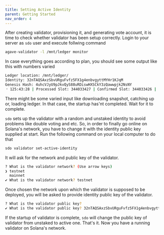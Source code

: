 ```yaml
---
title: Setting Active Identity
parent: Getting Started
nav_order: 4
---
```

After creating validator, provisioning it, and generating vote account, it is time to check whether validator has been setup correctly. Login to your server as `sdo` user and execute follwing command
```bash
agave-validator -l /mnt/ledger monitor
```
In case everything goes according to plan, you should see some output like this with numbers varied 
```bash
Ledger location: /mnt/ledger/
Identity: 32nTAQSAxzSbvURguFvfz5FX1g4enbvgyttMYHr1KJqM
Genesis Hash: 4uhcVJyU9pJkvQyS88uRDiswHXSCkY3zQawwpjk2NsNY
⠐ 125:43:28 | Processed Slot: 344033427 | Confirmed Slot: 344033426 | Finalized Slot: 344033389 | Full Snapshot Slot: 344024662 | Incremental Sna
```
 There might be some varied input like downloading snapshot, catching up or, loading ledger. In that case, the startup has'nt completed. Wait for it to complete.

 `sdo` sets up the validator with a random and unstaked identity to avoid problems like double voting and etc. So, in order to finally go online on Solana's network, you have to change it with the identity public key supplied at start. Run the following command on your local computer to do that

 ```bash
 sdo validator set-active-identity
 ```

It will ask for the network and public key of the validator.
```bash
? What is the validator network? (Use arrow keys)
❯ testnet
  mainnet
✔ What is the validator network? testnet
```
Once chosen the network upon which the validator is supposed to be deployed, you will be asked to provide identity public key of the validator.
```bash
? What is the validator public key?
✔ What is the validator public key? 32nTAQSAxzSbvURguFvfz5FX1g4enbvgyttMYHr1KJqM
```
If the startup of validator is complete, `sdo` will change the public key of validator from unstaked to active one. That's it. Now you have a running validator on Solana's network.